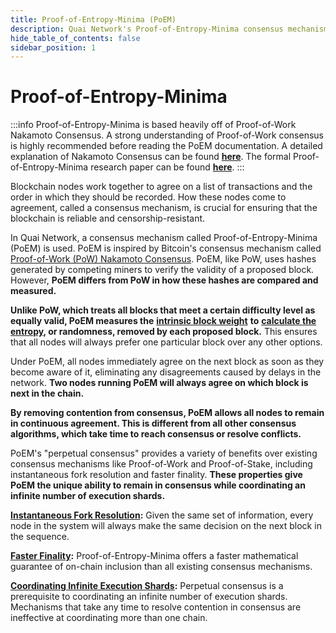 ```yaml
---
title: Proof-of-Entropy-Minima (PoEM)
description: Quai Network's Proof-of-Entropy-Minima consensus mechanism.
hide_table_of_contents: false
sidebar_position: 1
---
```


# Proof-of-Entropy-Minima

:::info
Proof-of-Entropy-Minima is based heavily off of Proof-of-Work Nakamoto Consensus. A strong understanding of Proof-of-Work consensus is highly recommended before reading the PoEM documentation. A detailed explanation of Nakamoto Consensus can be found [**here**](https://courses.grainger.illinois.edu/ece598pv/sp2021/lectureslides2021/ECE_598_PV_course_notes3.pdf). The formal Proof-of-Entropy-Minima research paper can be found [**here**](https://arxiv.org/abs/2303.04305).
:::

Blockchain nodes work together to agree on a list of transactions and the order in which they should be recorded. How these nodes come to agreement, called a consensus mechanism, is crucial for ensuring that the blockchain is reliable and censorship-resistant.

In Quai Network, a consensus mechanism called Proof-of-Entropy-Minima (PoEM) is used. PoEM is inspired by Bitcoin's consensus mechanism called [Proof-of-Work (PoW) Nakamoto Consensus](https://bitcoin.org/bitcoin.pdf). PoEM, like PoW, uses hashes generated by competing miners to verify the validity of a proposed block. However, **PoEM differs from PoW in how these hashes are compared and measured.**

**Unlike PoW, which treats all blocks that meet a certain difficulty level as equally valid, PoEM measures the** [**intrinsic block weight**](/learn/advanced-introduction/poem/instant-fork-resolution/intrinsic-block-weight.md) **to** [**calculate the entropy**](learn/advanced-introduction/poem/instant-fork-resolution/calc-total-entropy.md)**, or randomness, removed by each proposed block.** This ensures that all nodes will always prefer one particular block over any other options.

Under PoEM, all nodes immediately agree on the next block as soon as they become aware of it, eliminating any disagreements caused by delays in the network. **Two nodes running PoEM will always agree on which block is next in the chain.**

**By removing contention from consensus, PoEM allows all nodes to remain in continuous agreement. This is different from all other consensus algorithms, which take time to reach consensus or resolve conflicts.**

PoEM's "perpetual consensus" provides a variety of benefits over existing consensus mechanisms like Proof-of-Work and Proof-of-Stake, including instantaneous fork resolution and faster finality. **These properties give PoEM the unique ability to remain in consensus while coordinating an infinite number of execution shards.**

[**Instantaneous Fork Resolution**](/learn/advanced-introduction/poem/instant-fork-resolution/instant-fork-resolution.md)**:** Given the same set of information, every node in the system will always make the same decision on the next block in the sequence.

[**Faster Finality**](/learn/advanced-introduction/poem/finality/finality.md)**:** Proof-of-Entropy-Minima offers a faster mathematical guarantee of on-chain inclusion than all existing consensus mechanisms.

[**Coordinating Infinite Execution Shards**](/learn/advanced-introduction/poem/infinite-execution-shards/infinite-execution-shards.md)**:** Perpetual consensus is a prerequisite to coordinating an infinite number of execution shards. Mechanisms that take any time to resolve contention in consensus are ineffective at coordinating more than one chain.
